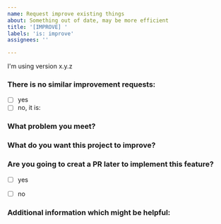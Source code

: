 ```yaml
---
name: Request improve existing things
about: Something out of date, may be more efficient
title: '[IMPROVE] '
labels: 'is: improve'
assignees: ''

---
```


I'm using version x.y.z

### There is no similar improvement requests:

+ [ ] yes
+ [ ] no, it is: 

### What problem you meet?



### What do you want this project to improve?



### Are you going to creat a PR later to implement this feature?

+ [ ] yes
+ [ ] no
   

### Additional information which might be helpful:

